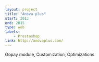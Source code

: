 ```yaml
---
layout: project
title: "Anova plus"
start: 2013
end: 2015
type: web
labels:
    - Prestashop
link: http://anovaplus.com/
---
```

Gopay module, Customization, Optimizations